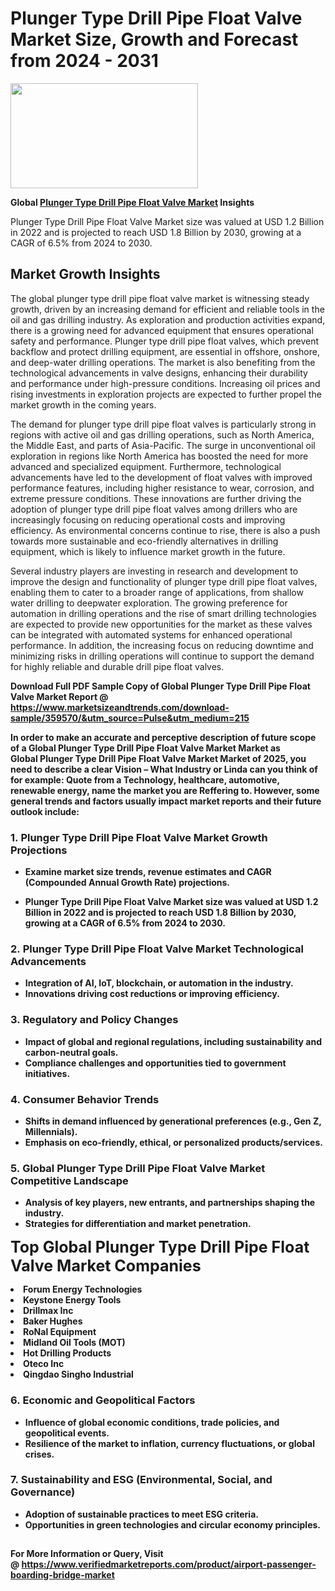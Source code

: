 <H1>Plunger Type Drill Pipe Float Valve Market Size, Growth and Forecast from 2024 - 2031</H1><img class="aligncenter size-medium wp-image-584254" src="https://thirdeyenews.in/wp-content/uploads/2024/09/Global-Market-Research-300x168.jpeg" alt="" width="300" height="168" /><p><strong>Global&nbsp;<a href="https://www.marketsizeandtrends.com/download-sample/359570/&amp;utm_source=Pulse&amp;utm_medium=215">Plunger Type Drill Pipe Float Valve Market</a> Insights</strong></p><p>Plunger Type Drill Pipe Float Valve Market size was valued at USD 1.2 Billion in 2022 and is projected to reach USD 1.8 Billion by 2030, growing at a CAGR of 6.5% from 2024 to 2030.</p><p><h2>Market Growth Insights</h2> <p>The global plunger type drill pipe float valve market is witnessing steady growth, driven by an increasing demand for efficient and reliable tools in the oil and gas drilling industry. As exploration and production activities expand, there is a growing need for advanced equipment that ensures operational safety and performance. Plunger type drill pipe float valves, which prevent backflow and protect drilling equipment, are essential in offshore, onshore, and deep-water drilling operations. The market is also benefiting from the technological advancements in valve designs, enhancing their durability and performance under high-pressure conditions. Increasing oil prices and rising investments in exploration projects are expected to further propel the market growth in the coming years.</p> <p><strong></strong></p> <p>The demand for plunger type drill pipe float valves is particularly strong in regions with active oil and gas drilling operations, such as North America, the Middle East, and parts of Asia-Pacific. The surge in unconventional oil exploration in regions like North America has boosted the need for more advanced and specialized equipment. Furthermore, technological advancements have led to the development of float valves with improved performance features, including higher resistance to wear, corrosion, and extreme pressure conditions. These innovations are further driving the adoption of plunger type drill pipe float valves among drillers who are increasingly focusing on reducing operational costs and improving efficiency. As environmental concerns continue to rise, there is also a push towards more sustainable and eco-friendly alternatives in drilling equipment, which is likely to influence market growth in the future. <p>Several industry players are investing in research and development to improve the design and functionality of plunger type drill pipe float valves, enabling them to cater to a broader range of applications, from shallow water drilling to deepwater exploration. The growing preference for automation in drilling operations and the rise of smart drilling technologies are expected to provide new opportunities for the market as these valves can be integrated with automated systems for enhanced operational performance. In addition, the increasing focus on reducing downtime and minimizing risks in drilling operations will continue to support the demand for highly reliable and durable drill pipe float valves.</p> <p><strong></p><p><span class=""><strong>Download Full PDF Sample Copy of Global Plunger Type Drill Pipe Float Valve Market Report</strong> @ <a href="https://www.marketsizeandtrends.com/download-sample/359570/&amp;utm_source=Pulse&amp;utm_medium=215" target="_blank">https://www.marketsizeandtrends.com/download-sample/359570/&amp;utm_source=Pulse&amp;utm_medium=215</a></span></p><p>In order to make an accurate and perceptive description of future scope of a Global&nbsp;Plunger Type Drill Pipe Float Valve Market Market as Global&nbsp;Plunger Type Drill Pipe Float Valve Market Market of 2025, you need to describe a clear Vision &ndash; What Industry or Linda can you think of for example: Quote from a Technology, healthcare, automotive, renewable energy, name the market you are Reffering to. However, some general trends and factors usually impact market reports and their future outlook include:</p><h3>1.&nbsp;<strong>Plunger Type Drill Pipe Float Valve Market Growth Projections</strong></h3><ul><li>Examine market size trends, revenue estimates and CAGR (Compounded Annual Growth Rate) projections.</li><li><p>Plunger Type Drill Pipe Float Valve Market size was valued at USD 1.2 Billion in 2022 and is projected to reach USD 1.8 Billion by 2030, growing at a CAGR of 6.5% from 2024 to 2030.</p></li></ul><h3>2.&nbsp;<strong>Plunger Type Drill Pipe Float Valve Market Technological Advancements</strong></h3><ul><li>Integration of AI, IoT, blockchain, or automation in the industry.</li><li>Innovations driving cost reductions or improving efficiency.</li></ul><h3>3.&nbsp;<strong>Regulatory and Policy Changes</strong></h3><ul><li>Impact of global and regional regulations, including sustainability and carbon-neutral goals.</li><li>Compliance challenges and opportunities tied to government initiatives.</li></ul><h3>4.&nbsp;<strong>Consumer Behavior Trends</strong></h3><ul><li>Shifts in demand influenced by generational preferences (e.g., Gen Z, Millennials).</li><li>Emphasis on eco-friendly, ethical, or personalized products/services.</li></ul><h3>5.&nbsp;<strong>Global Plunger Type Drill Pipe Float Valve Market Competitive Landscape</strong></h3><ul><li>Analysis of key players, new entrants, and partnerships shaping the industry.</li><li>Strategies for differentiation and market penetration.</li></ul><p data-pm-slice="1 1 []"><span style="color: inherit; font-family: inherit; font-size: 25px;">Top Global Plunger Type Drill Pipe Float Valve Market Companies</span></p><div class="" data-test-id=""><p><li>Forum Energy Technologies</li><li> Keystone Energy Tools</li><li> Drillmax Inc</li><li> Baker Hughes</li><li> RoNal Equipment</li><li> Midland Oil Tools (MOT)</li><li> Hot Drilling Products</li><li> Oteco Inc</li><li> Qingdao Singho Industrial</li></p></div><h3>6.&nbsp;<strong>Economic and Geopolitical Factors</strong></h3><ul><li>Influence of global economic conditions, trade policies, and geopolitical events.</li><li>Resilience of the market to inflation, currency fluctuations, or global crises.</li></ul><h3>7.&nbsp;<strong>Sustainability and ESG (Environmental, Social, and Governance)</strong></h3><ul><li>Adoption of sustainable practices to meet ESG criteria.</li><li>Opportunities in green technologies and circular economy principles.</li></ul><h2><strong style="font-size: 14px;">For More Information or Query, Visit @&nbsp;</strong><a style="background-color: #ffffff; font-size: 14px;" href="https://www.marketsizeandtrends.com/report/plunger-type-drill-pipe-float-valve-market/" target="_blank">https://www.verifiedmarketreports.com/product/airport-passenger-boarding-bridge-market</a></h2>
